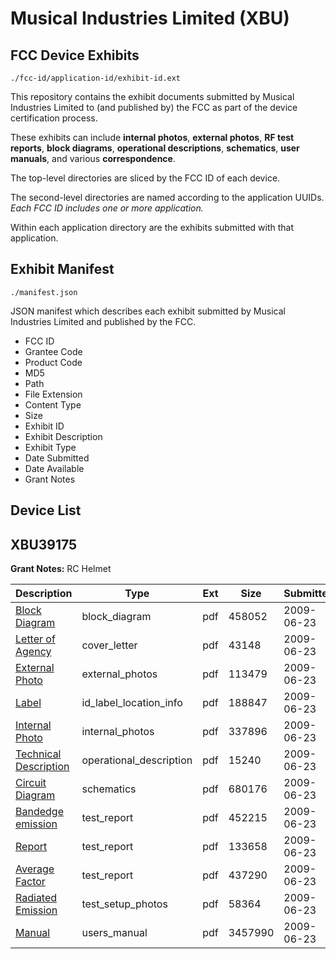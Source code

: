 # Musical Industries Limited (XBU)
## FCC Device Exhibits

```
./fcc-id/application-id/exhibit-id.ext
```

This repository contains the exhibit documents submitted by Musical Industries Limited to (and published by) the FCC as part of the device certification process.

These exhibits can include **internal photos**, **external photos**, **RF test reports**, **block diagrams**, **operational descriptions**, **schematics**, **user manuals**, and various **correspondence**.

The top-level directories are sliced by the FCC ID of each device.

The second-level directories are named according to the application UUIDs. *Each FCC ID includes one or more application.*

Within each application directory are the exhibits submitted with that application. 

## Exhibit Manifest

```
./manifest.json
```

JSON manifest which describes each exhibit submitted by Musical Industries Limited and published by the FCC.

- FCC ID
- Grantee Code
- Product Code
- MD5
- Path
- File Extension
- Content Type
- Size
- Exhibit ID
- Exhibit Description
- Exhibit Type
- Date Submitted
- Date Available
- Grant Notes

## Device List
## XBU39175
**Grant Notes:** RC Helmet

| Description | Type | Ext | Size | Submitted | Available |
| ----------- | ---- | --- | ---- | --------- | --------- |
| [Block Diagram](XBU39175/fed0589e6be4030c6c44bfb0bbfd79eb/1127789.pdf) | block_diagram | pdf | 458052 | 2009-06-23 | 2009-06-23 |
| [Letter of Agency](XBU39175/fed0589e6be4030c6c44bfb0bbfd79eb/1127796.pdf) | cover_letter | pdf | 43148 | 2009-06-23 | 2009-06-23 |
| [External Photo](XBU39175/fed0589e6be4030c6c44bfb0bbfd79eb/1127793.pdf) | external_photos | pdf | 113479 | 2009-06-23 | 2009-06-23 |
| [Label](XBU39175/fed0589e6be4030c6c44bfb0bbfd79eb/1127795.pdf) | id_label_location_info | pdf | 188847 | 2009-06-23 | 2009-06-23 |
| [Internal Photo](XBU39175/fed0589e6be4030c6c44bfb0bbfd79eb/1127794.pdf) | internal_photos | pdf | 337896 | 2009-06-23 | 2009-06-23 |
| [Technical Description](XBU39175/fed0589e6be4030c6c44bfb0bbfd79eb/1127792.pdf) | operational_description | pdf | 15240 | 2009-06-23 | 2009-06-23 |
| [Circuit Diagram](XBU39175/fed0589e6be4030c6c44bfb0bbfd79eb/1127791.pdf) | schematics | pdf | 680176 | 2009-06-23 | 2009-06-23 |
| [Bandedge emission](XBU39175/fed0589e6be4030c6c44bfb0bbfd79eb/1127790.pdf) | test_report | pdf | 452215 | 2009-06-23 | 2009-06-23 |
| [Report](XBU39175/fed0589e6be4030c6c44bfb0bbfd79eb/1127799.pdf) | test_report | pdf | 133658 | 2009-06-23 | 2009-06-23 |
| [Average Factor](XBU39175/fed0589e6be4030c6c44bfb0bbfd79eb/1127800.pdf) | test_report | pdf | 437290 | 2009-06-23 | 2009-06-23 |
| [Radiated Emission](XBU39175/fed0589e6be4030c6c44bfb0bbfd79eb/1127798.pdf) | test_setup_photos | pdf | 58364 | 2009-06-23 | 2009-06-23 |
| [Manual](XBU39175/fed0589e6be4030c6c44bfb0bbfd79eb/1127797.pdf) | users_manual | pdf | 3457990 | 2009-06-23 | 2009-06-23 |
